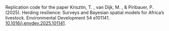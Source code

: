Replication code for the paper Krisztin, T. , van Dijk, M. , & Piribauer, P. (2025). Herding resilience: Surveys and Bayesian spatial models for Africa’s livestock. Environmental Development 54 e101141. [10.1016/j.envdev.2025.101141](https://doi.org/10.1016/j.envdev.2025.101141). 
